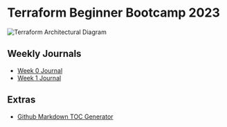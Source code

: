 # Terraform Beginner Bootcamp 2023
![Terraform Architectural Diagram](https://github.com/ReubenThomasJohn/terraform-beginner-bootcamp-2023/assets/72449974/efc69ed5-56a9-4830-9f3d-ea9494b26815)

## Weekly Journals
- [Week 0 Journal](/journal/week0.md)
- [Week 1 Journal](/journal/week1.md)


## Extras
- [Github Markdown TOC Generator](https://ecotrust-canada.github.io/markdown-toc/)
    


